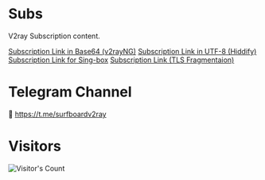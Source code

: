 # Subs
V2ray Subscription content.

[Subscription Link in Base64 (v2rayNG)](https://raw.githubusercontent.com/Surfboardv2ray/Subs/main/Raw)
[Subscription Link in UTF-8 (Hiddify)](https://raw.githubusercontent.com/Surfboardv2ray/Subs/main/Realm)
[Subscription Link for Sing-box](https://raw.githubusercontent.com/Surfboardv2ray/Subs/main/Sing-box)
[Subscription Link (TLS Fragmentaion)](https://raw.githubusercontent.com/Surfboardv2ray/Subs/main/Frag)

# Telegram Channel
🔗 https://t.me/surfboardv2ray



# Visitors


![Visitor's Count](https://profile-counter.glitch.me/Surfboardv2ray_Subs/count.svg)
